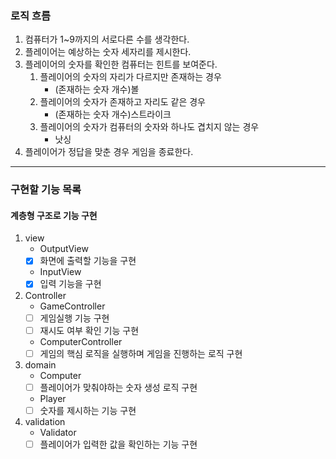 ### 로직 흐름

1. 컴퓨터가 1~9까지의 서로다른 수를 생각한다.
2. 플레이어는 예상하는 숫자 세자리를 제시한다.
3. 플레이어의 숫자를 확인한 컴퓨터는 힌트를 보여준다.
    1. 플레이어의 숫자의 자리가 다르지만 존재하는 경우
        - (존재하는 숫자 개수)볼
    2. 플레이어의 숫자가 존재하고 자리도 같은 경우
        - (존재하는 숫자 개수)스트라이크
    3. 플레이어의 숫자가 컴퓨터의 숫자와 하나도 겹치지 않는 경우
        - 낫싱
4. 플레이어가 정답을 맞춘 경우 게임을 종료한다.


---

### 구현할 기능 목록
#### 계층형 구조로 기능 구현

1. view
    - OutputView
    - [X] 화면에 출력할 기능을 구현
    - InputView
    - [X] 입력 기능을 구현

2. Controller
    - GameController
    - [ ] 게임실행 기능 구현
    - [ ] 재시도 여부 확인 기능 구현
    - ComputerController
    - [ ] 게임의 핵심 로직을 실행하며 게임을 진행하는 로직 구현

3. domain
    - Computer
    - [ ] 플레이어가 맞춰야하는 숫자 생성 로직 구현
    - Player
    - [ ] 숫자를 제시하는 기능 구현

4. validation
    - Validator
    - [ ] 플레이어가 입력한 값을 확인하는 기능 구현